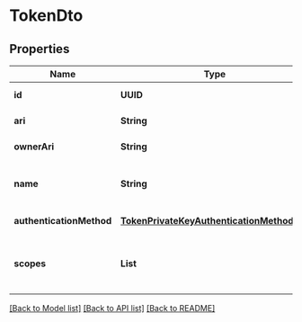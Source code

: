 # TokenDto

## Properties

| Name                     | Type                                                                                    | Description                                                 | Notes             |
| ------------------------ | --------------------------------------------------------------------------------------- | ----------------------------------------------------------- | ----------------- |
| **id**                   | **UUID**                                                                                | Token Id                                                    | [default to null] |
| **ari**                  | **String**                                                                              | Token ARI                                                   | [default to null] |
| **ownerAri**             | **String**                                                                              | The Token owner&#39;s ARI                                   | [default to null] |
| **name**                 | **String**                                                                              | Owner defined Token display name                            | [default to null] |
| **authenticationMethod** | [**TokenPrivateKeyAuthenticationMethodDto**](TokenPrivateKeyAuthenticationMethodDto.md) |                                                             | [default to null] |
| **scopes**               | **List**                                                                                | Scopes that will be assigned to the Token on authentication | [default to null] |

[[Back to Model list]](../README.md#documentation-for-models) [[Back to API list]](../README.md#documentation-for-api-endpoints) [[Back to README]](../README.md)
